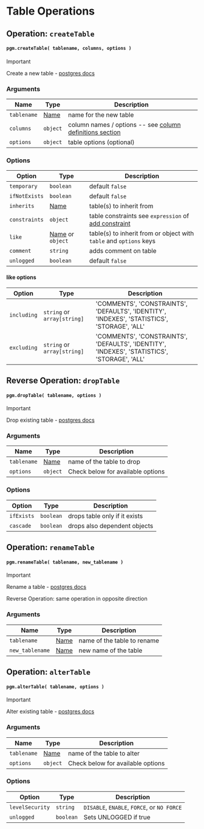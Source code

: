 # Table Operations

## Operation: `createTable`

#### `pgm.createTable( tablename, columns, options )`

> [!IMPORTANT]
> Create a new table - [postgres docs](http://www.postgresql.org/docs/current/static/sql-createtable.html)

### Arguments

| Name        | Type                      | Description                                                                               |
| ----------- | ------------------------- | ----------------------------------------------------------------------------------------- |
| `tablename` | [Name](/migrations/#type) | name for the new table                                                                    |
| `columns`   | `object`                  | column names / options -- see [column definitions section](columns.md#column-definitions) |
| `options`   | `object`                  | table options (optional)                                                                  |

### Options

| Option        | Type                                  | Description                                                                                                                   |
| ------------- | ------------------------------------- | ----------------------------------------------------------------------------------------------------------------------------- |
| `temporary`   | `boolean`                             | default `false`                                                                                                               |
| `ifNotExists` | `boolean`                             | default `false`                                                                                                               |
| `inherits`    | [Name](/migrations/#type)             | table(s) to inherit from                                                                                                      |
| `constraints` | `object`                              | table constraints see `expression` of [add constraint](constraints.md#pgmaddconstraint-tablename-constraint_name-expression-) |
| `like`        | [Name](/migrations/#type) or `object` | table(s) to inherit from or object with `table` and `options` keys                                                            |
| `comment`     | `string`                              | adds comment on table                                                                                                         |
| `unlogged`    | `boolean`                             | default `false`                                                                                                               |

#### like options

| Option      | Type                        | Description                                                                                  |
| ----------- | --------------------------- | -------------------------------------------------------------------------------------------- |
| `including` | `string` or `array[string]` | 'COMMENTS', 'CONSTRAINTS', 'DEFAULTS', 'IDENTITY', 'INDEXES', 'STATISTICS', 'STORAGE', 'ALL' |
| `excluding` | `string` or `array[string]` | 'COMMENTS', 'CONSTRAINTS', 'DEFAULTS', 'IDENTITY', 'INDEXES', 'STATISTICS', 'STORAGE', 'ALL' |

## Reverse Operation: `dropTable`

#### `pgm.dropTable( tablename, options )`

> [!IMPORTANT]
> Drop existing table - [postgres docs](http://www.postgresql.org/docs/current/static/sql-droptable.html)

### Arguments

| Name        | Type                      | Description                       |
| ----------- | ------------------------- | --------------------------------- |
| `tablename` | [Name](/migrations/#type) | name of the table to drop         |
| `options`   | `object`                  | Check below for available options |

### Options

| Option     | Type      | Description                   |
| ---------- | --------- | ----------------------------- |
| `ifExists` | `boolean` | drops table only if it exists |
| `cascade`  | `boolean` | drops also dependent objects  |

## Operation: `renameTable`

#### `pgm.renameTable( tablename, new_tablename )`

> [!IMPORTANT]
> Rename a table - [postgres docs](http://www.postgresql.org/docs/current/static/sql-altertable.html)
>
> Reverse Operation: same operation in opposite direction

### Arguments

| Name            | Type                      | Description                 |
| --------------- | ------------------------- | --------------------------- |
| `tablename`     | [Name](/migrations/#type) | name of the table to rename |
| `new_tablename` | [Name](/migrations/#type) | new name of the table       |

## Operation: `alterTable`

#### `pgm.alterTable( tablename, options )`

> [!IMPORTANT]
> Alter existing table - [postgres docs](http://www.postgresql.org/docs/current/static/sql-altertable.html)

### Arguments

| Name        | Type                      | Description                       |
| ----------- | ------------------------- | --------------------------------- |
| `tablename` | [Name](/migrations/#type) | name of the table to alter        |
| `options`   | `object`                  | Check below for available options |

### Options

| Option          | Type      | Description                                 |
| --------------- | --------- | ------------------------------------------- |
| `levelSecurity` | `string`  | `DISABLE`, `ENABLE`, `FORCE`, or `NO FORCE` |
| `unlogged`      | `boolean` | Sets UNLOGGED if true                       |
